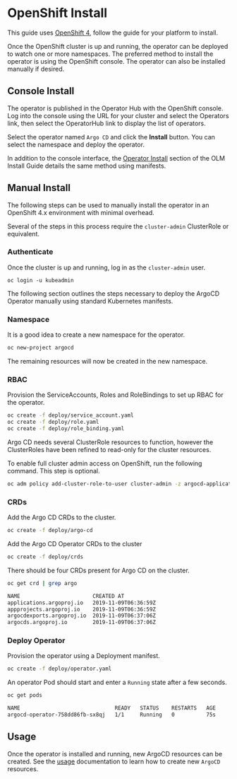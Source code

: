 # OpenShift Install

This guide uses [OpenShift 4](https://try.openshift.com/), follow the guide for your platform to install.

Once the OpenShift cluster is up and running, the operator can be deployed to watch one or more namespaces. The
preferred method to install the operator is using the OpenShift console. The operator can also be installed manually if desired.

## Console Install

The operator is published in the Operator Hub with the OpenShift console. Log into the console using the URL for your
cluster and select the Operators link, then select the OperatorHub link to display the list of operators.

Select the operator named `Argo CD` and click the **Install** button. You can select the namespace and deploy the operator.

In addition to the console interface, the [Operator Install][olm_install] section of the OLM Install Guide details the same method using manifests.

## Manual Install

The following steps can be used to manually install the operator in an OpenShift 4.x environment with minimal overhead.

Several of the steps in this process require the `cluster-admin` ClusterRole or equivalent.

### Authenticate

Once the cluster is up and running, log in as the `cluster-admin` user.

```
oc login -u kubeadmin
```

The following section outlines the steps necessary to deploy the ArgoCD Operator manually using standard Kubernetes manifests.

### Namespace

It is a good idea to create a new namespace for the operator.

```bash
oc new-project argocd
```

The remaining resources will now be created in the new namespace.

### RBAC

Provision the ServiceAccounts, Roles and RoleBindings to set up RBAC for the operator.

```bash
oc create -f deploy/service_account.yaml
oc create -f deploy/role.yaml
oc create -f deploy/role_binding.yaml
```

Argo CD needs several ClusterRole resources to function, however the ClusterRoles have been refined to read-only for the cluster resources.

To enable full cluster admin access on OpenShift, run the following command. This step is optional.

``` bash
oc adm policy add-cluster-role-to-user cluster-admin -z argocd-application-controller -n argocd
```

### CRDs

Add the Argo CD CRDs to the cluster.

```bash
oc create -f deploy/argo-cd
```

Add the Argo CD Operator CRDs to the cluster

```bash
oc create -f deploy/crds
```

There should be four CRDs present for Argo CD on the cluster.

```bash
oc get crd | grep argo
```

```bash
NAME                       CREATED AT
applications.argoproj.io   2019-11-09T06:36:59Z
appprojects.argoproj.io    2019-11-09T06:36:59Z
argocdexports.argoproj.io  2019-11-09T06:37:06Z
argocds.argoproj.io        2019-11-09T06:37:06Z
```

### Deploy Operator

Provision the operator using a Deployment manifest.

```bash
oc create -f deploy/operator.yaml
```

An operator Pod should start and enter a `Running` state after a few seconds.

```bash
oc get pods
```

```bash
NAME                              READY   STATUS    RESTARTS   AGE
argocd-operator-758dd86fb-sx8qj   1/1     Running   0          75s
```

## Usage 

Once the operator is installed and running, new ArgoCD resources can be created. See the [usage][docs_usage] 
documentation to learn how to create new `ArgoCD` resources.

[olm_install]:./olm.md#operator-install
[docs_usage]:../usage/basics.md
